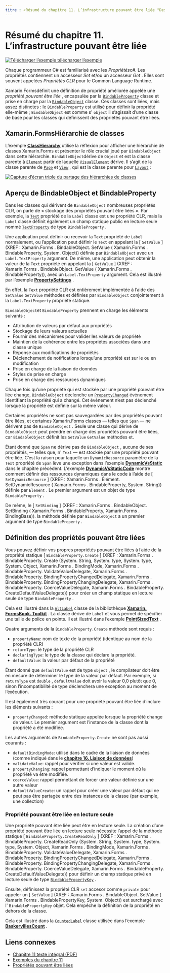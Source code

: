 ```yaml
---
titre : «Résumé du chapitre 11. L’infrastructure pouvant être liée "Description :" création d’Mobile Apps avec Xamarin.Forms : Résumé du chapitre 11. L’infrastructure pouvant être liée «ms. Prod : xamarin ms. Technology : xamarin-Forms ms. AssetID : 34671C48-0ED4-4B76-A33D-D6505390DC5B auteur : davidbritch ms. Author : dabritch ms. Date : 07/19/2018 No-Loc : [ Xamarin.Forms , Xamarin.Essentials ]
---
```


# <a name="summary-of-chapter-11-the-bindable-infrastructure"></a>Résumé du chapitre 11. L’infrastructure pouvant être liée

[![Télécharger ](~/media/shared/download.png) l’exemple télécharger l’exemple](https://github.com/xamarin/xamarin-forms-book-samples/tree/master/Chapter11)

Chaque programmeur C# est familiarisé avec les *Propriétés*c#. Les propriétés contiennent un accesseur *Set* et/ou un accesseur *Get* . Elles sont souvent appelées *Propriétés CLR* pour le Common Language Runtime.

Xamarin.Formsdéfinit une définition de propriété améliorée appelée une *propriété pouvant être liée* , encapsulée par la [`BindableProperty`](xref:Xamarin.Forms.BindableProperty) classe et prise en charge par la [`BindableObject`](xref:Xamarin.Forms.BindableObject) classe. Ces classes sont liées, mais assez distinctes : le `BindableProperty` est utilisé pour définir la propriété elle-même ; `BindableObject` est comme s' `object` il s’agissait d’une classe de base pour les classes qui définissent des propriétés pouvant être liées.

## <a name="the-xamarinforms-class-hierarchy"></a>Xamarin.FormsHiérarchie de classes

L’exemple [**ClassHierarchy**](https://github.com/xamarin/xamarin-forms-book-samples/tree/master/Chapter11/ClassHierarchy) utilise la réflexion pour afficher une hiérarchie de classes Xamarin.Forms et présenter le rôle crucial joué par `BindableObject` dans cette hiérarchie. `BindableObject`dérive de `Object` et est la classe parente à [`Element`](xref:Xamarin.Forms.Element) partir de laquelle [`VisualElement`](xref:Xamarin.Forms.VisualElement) dérive. Il s’agit de la classe parente de [`Page`](xref:Xamarin.Forms.Page) et [`View`](xref:Xamarin.Forms.View) , qui est la classe parente pour [`Layout`](xref:Xamarin.Forms.Layout) :

[![Capture d’écran triple du partage des hiérarchies de classes](images/ch11fg01-small.png "Partage des hiérarchies de classes")](images/ch11fg01-large.png#lightbox "Partage des hiérarchies de classes")

## <a name="a-peek-into-bindableobject-and-bindableproperty"></a>Aperçu de BindableObject et BindableProperty

Dans les classes qui dérivent de `BindableObject` nombreuses propriétés CLR, on parle de « stockage des propriétés pouvant être liées ». Par exemple, la [`Text`](xref:Xamarin.Forms.Label.Text) propriété de la `Label` classe est une propriété CLR, mais la `Label` classe définit également un champ statique public en lecture seule nommé [`TextProperty`](xref:Xamarin.Forms.Label.TextProperty) de type `BindableProperty` .

Une application peut définir ou recevoir la `Text` propriété de `Label` normalement, ou l’application peut définir le `Text` en appelant la [ `SetValue` ] (XREF : Xamarin.Forms . BindableObject. SetValue ( Xamarin.Forms . BindableProperty, System. Object)) définie par `BindableObject` avec un `Label.TextProperty` argument. De même, une application peut obtenir la valeur de la `Text` propriété en appelant la [ `GetValue` ] (XREF : Xamarin.Forms . BindableObject. GetValue ( Xamarin.Forms . BindableProperty)), avec un `Label.TextProperty` argument. Cela est illustré par l’exemple [**PropertySettings**](https://github.com/xamarin/xamarin-forms-book-samples/tree/master/Chapter11/PropertySettings) .

En effet, la `Text` propriété CLR est entièrement implémentée à l’aide des `SetValue` `GetValue` méthodes et définies par `BindableObject` conjointement à la `Label.TextProperty` propriété statique.

`BindableObject`et `BindableProperty` prennent en charge les éléments suivants :

- Attribution de valeurs par défaut aux propriétés
- Stockage de leurs valeurs actuelles
- Fournir des mécanismes pour valider les valeurs de propriété
- Maintien de la cohérence entre les propriétés associées dans une classe unique
- Réponse aux modifications de propriétés
- Déclenchement de notifications lorsqu’une propriété est sur le ou en modification
- Prise en charge de la liaison de données
- Styles de prise en charge
- Prise en charge des ressources dynamiques

Chaque fois qu’une propriété qui est stockée par une propriété pouvant être liée change, `BindableObject` déclenche un [`PropertyChanged`](xref:Xamarin.Forms.BindableObject.PropertyChanged) événement identifiant la propriété qui a changé. Cet événement n’est pas déclenché lorsque la propriété est définie sur la même valeur.

Certaines propriétés ne sont pas sauvegardées par des propriétés pouvant être liées, et certaines Xamarin.Forms classes &mdash; telles que `Span` &mdash; ne dérivent pas de `BindableObject` . Seule une classe qui dérive de `BindableObject` peut prendre en charge des propriétés pouvant être liées, car `BindableObject` définit les `SetValue` `GetValue` méthodes et.

Étant donné que `Span` ne dérive pas de `BindableObject` , aucune de ses propriétés, &mdash; telles que, n' `Text` &mdash; est stockée par une propriété pouvant être liée. C’est la raison pour laquelle un `DynamicResource` paramètre de la `Text` propriété de `Span` lève une exception dans l’exemple [**DynamicVsStatic**](https://github.com/xamarin/xamarin-forms-book-samples/tree/master/Chapter10/DynamicVsStatic) dans le chapitre précédent. L’exemple [**DynamicVsStaticCode**](https://github.com/xamarin/xamarin-forms-book-samples/tree/master/Chapter11/DynamicVsStaticCode) montre comment définir des ressources dynamiques dans le code à l’aide de [ `SetDynamicResource` ] (XREF : Xamarin.Forms . Élément. SetDynamicResource ( Xamarin.Forms . BindableProperty, System. String)) définie par `Element` . Le premier argument est un objet de type `BindableProperty` .

De même, le [ `SetBinding` ] (XREF : Xamarin.Forms . BindableObject. SetBinding ( Xamarin.Forms . BindableProperty, Xamarin.Forms . BindingBase)). la méthode définie par `BindableObject` a un premier argument de type `BindableProperty` .

## <a name="defining-bindable-properties"></a>Définition des propriétés pouvant être liées

Vous pouvez définir vos propres propriétés pouvant être liées à l’aide de la propriété statique [ `BindableProperty.Create` ] (XREF : Xamarin.Forms . BindableProperty. Create (System. String, System. type, System. type, System. Object, Xamarin.Forms . BindingMode, Xamarin.Forms . BindableProperty. ValidateValueDelegate, Xamarin.Forms . BindableProperty. BindingPropertyChangedDelegate, Xamarin.Forms . BindableProperty. BindingPropertyChangingDelegate, Xamarin.Forms . BindableProperty. CoerceValueDelegate, Xamarin.Forms . BindableProperty. CreateDefaultValueDelegate)) pour créer un champ statique en lecture seule de type `BindableProperty` .

Cela est illustré dans la [`AltLabel`](https://github.com/xamarin/xamarin-forms-book-samples/blob/master/Libraries/Xamarin.FormsBook.Toolkit/Xamarin.FormsBook.Toolkit/AltLabel.cs) classe de la bibliothèque [**Xamarin. FormsBook. Toolkit**](https://github.com/xamarin/xamarin-forms-book-samples/tree/master/Libraries/Xamarin.FormsBook.Toolkit) . La classe dérive de `Label` et vous permet de spécifier une taille de police en points. Il est illustré dans l’exemple [**PointSizedText**](https://github.com/xamarin/xamarin-forms-book-samples/tree/master/Chapter11/PointSizedText) .

Quatre arguments de la `BindableProperty.Create` méthode sont requis :

- `propertyName`: nom de texte de la propriété (identique au nom de la propriété CLR)
- `returnType`: le type de la propriété CLR
- `declaringType`: le type de la classe qui déclare la propriété.
- `defaultValue`: la valeur par défaut de la propriété

Étant donné que `defaultValue` est de type `object` , le compilateur doit être en mesure de déterminer le type de la valeur par défaut. Par exemple, si `returnType` est `double` , `defaultValue` doit avoir la valeur 0,0 plutôt que 0, sinon l’incompatibilité de type déclenchera une exception au moment de l’exécution.

Il est également très courant pour une propriété pouvant être liée d’inclure les éléments suivants :

- `propertyChanged`: méthode statique appelée lorsque la propriété change de valeur. Le premier argument est l’instance de la classe dont la propriété a été modifiée.

Les autres arguments de `BindableProperty.Create` ne sont pas aussi courants :

- `defaultBindingMode`: utilisé dans le cadre de la liaison de données (comme indiqué dans le [**chapitre 16. Liaison de données**](chapter16.md))
- `validateValue`: rappel pour vérifier si une valeur est valide.
- `propertyChanging`: rappel permettant d’indiquer le moment où la propriété va être modifiée.
- `coerceValue`: rappel permettant de forcer une valeur définie sur une autre valeur
- `defaultValueCreate`: un rappel pour créer une valeur par défaut qui ne peut pas être partagée entre des instances de la classe (par exemple, une collection)

### <a name="the-read-only-bindable-property"></a>Propriété pouvant être liée en lecture seule

Une propriété pouvant être liée peut être en lecture seule. La création d’une propriété pouvant être liée en lecture seule nécessite l’appel de la méthode statique [ `BindableProperty.CreateReadOnly` ] (XREF : Xamarin.Forms . BindableProperty. CreateReadOnly (System. String, System. type, System. type, System. Object, Xamarin.Forms . BindingMode, Xamarin.Forms . BindableProperty. ValidateValueDelegate, Xamarin.Forms . BindableProperty. BindingPropertyChangedDelegate, Xamarin.Forms . BindableProperty. BindingPropertyChangingDelegate, Xamarin.Forms . BindableProperty. CoerceValueDelegate, Xamarin.Forms . BindableProperty. CreateDefaultValueDelegate)) pour définir un champ statique privé en lecture seule de type [`BindablePropertyKey`](xref:Xamarin.Forms.BindablePropertyKey) .

Ensuite, définissez la propriété CLR `set` accesor comme `private` pour appeler un [ `SetValue` ] (XREF : Xamarin.Forms . BindableObject. SetValue ( Xamarin.Forms . BindablePropertyKey, System. Object)) est surchargé avec l' `BindablePropertyKey` objet. Cela empêche la définition de la propriété en dehors de la classe.

Cela est illustré dans la [`CountedLabel`](https://github.com/xamarin/xamarin-forms-book-samples/blob/master/Libraries/Xamarin.FormsBook.Toolkit/Xamarin.FormsBook.Toolkit/CountedLabel.cs) classe utilisée dans l’exemple [**BaskervillesCount**](https://github.com/xamarin/xamarin-forms-book-samples/tree/master/Chapter11/BaskervillesCount) .

## <a name="related-links"></a>Liens connexes

- [Chapitre 11 texte intégral (PDF)](https://download.xamarin.com/developer/xamarin-forms-book/XamarinFormsBook-Ch11-Apr2016.pdf)
- [Exemples du chapitre 11](https://github.com/xamarin/xamarin-forms-book-samples/tree/master/Chapter11)
- [Propriétés pouvant être liées](~/xamarin-forms/xaml/bindable-properties.md)
